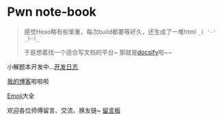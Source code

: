 # Pwn note-book

> 感觉Hexo略有些笨重，每次build都要等好久，还生成了一堆html 
> `_( '-' _)⌒)_`
> 
> 于是想着找一个适合写文档的平台~
> 那就是[docsify](docsify.md)啦~~

小解题本开发中...[开发日志](logs.md)

[我的博客](//taqini.space)啦啦啦

[Emoji](emoji.md)大全

欢迎各位师傅留言、交流、换友链~ [留言板](msg-board.md)

